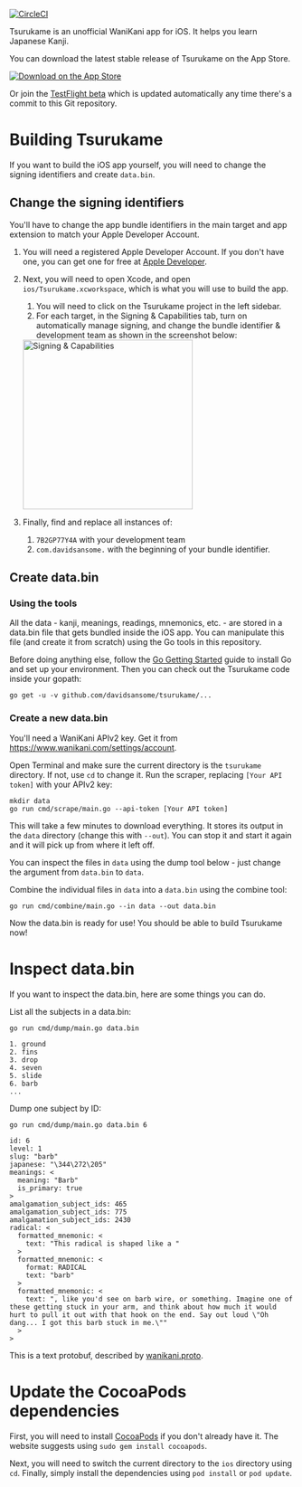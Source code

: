 [![CircleCI](https://circleci.com/gh/davidsansome/tsurukame.svg?style=shield)](https://circleci.com/gh/davidsansome/tsurukame)

Tsurukame is an unofficial WaniKani app for iOS.  It helps you learn Japanese Kanji.

You can download the latest stable release of Tsurukame on the App Store.

[![Download on the App Store](https://devimages-cdn.apple.com/app-store/marketing/guidelines/images/badge-example-preferred.png)](https://itunes.apple.com/us/app/tsurukame-for-wanikani/id1367114761)

Or join the [TestFlight beta](https://testflight.apple.com/join/Fijye2AA)
which is updated automatically any time there's a commit to this Git repository.

# Building Tsurukame

If you want to build the iOS app yourself, you will need to change the signing identifiers and create `data.bin`.

## Change the signing identifiers
You'll have to change the app bundle identifiers in the main target and app extension to match your Apple Developer Account.

1. You will need a registered Apple Developer Account. If you don't have one, you can get one for free at [Apple Developer](https://developer.apple.com/account/).
2. Next, you will need to open Xcode, and open `ios/Tsurukame.xcworkspace`, which is what you will use to build the app.
	1. You will need to click on the Tsurukame project in the left sidebar.
	2. For each target, in the Signing & Capabilities tab, turn on automatically manage signing, and change the bundle identifier & development team as shown in the screenshot below:

    <img width="300" alt="Signing & Capabilities" src="https://user-images.githubusercontent.com/46784000/72098370-ed64e980-32e3-11ea-83a9-1783a94213d5.PNG">
3. Finally, find and replace all instances of:
	1. `7B2GP77Y4A` with your development team
	2. `com.davidsansome.` with the beginning of your bundle identifier.

## Create data.bin

### Using the tools

All the data - kanji, meanings, readings, mnemonics, etc. - are stored in a data.bin file that gets bundled inside the iOS app.  You can manipulate this file (and create it from scratch) using the Go tools in this repository.

Before doing anything else, follow the [Go Getting Started](https://golang.org/doc/install) guide to install Go and set up your environment.  Then you can check out the Tsurukame code inside your gopath:

    go get -u -v github.com/davidsansome/tsurukame/...

### Create a new data.bin

You'll need a WaniKani APIv2 key.  Get it from https://www.wanikani.com/settings/account.

Open Terminal and make sure the current directory is the `tsurukame` directory. If not, use `cd` to change it.
Run the scraper, replacing `[Your API token]` with your APIv2 key:

    mkdir data
    go run cmd/scrape/main.go --api-token [Your API token]

This will take a few minutes to download everything.  It stores its output in the `data` directory (change this with `--out`).  You can stop it and start it again and it will pick up from where it left off.

You can inspect the files in `data` using the dump tool below - just change the argument from `data.bin` to `data`.

Combine the individual files in `data` into a `data.bin` using the combine tool:

    go run cmd/combine/main.go --in data --out data.bin

Now the data.bin is ready for use! You should be able to build Tsurukame now!

# Inspect data.bin
If you want to inspect the data.bin, here are some things you can do.

List all the subjects in a data.bin:

    go run cmd/dump/main.go data.bin

```
1. ground
2. fins
3. drop
4. seven
5. slide
6. barb
...
```

Dump one subject by ID:

    go run cmd/dump/main.go data.bin 6

```
id: 6
level: 1
slug: "barb"
japanese: "\344\272\205"
meanings: <
  meaning: "Barb"
  is_primary: true
>
amalgamation_subject_ids: 465
amalgamation_subject_ids: 775
amalgamation_subject_ids: 2430
radical: <
  formatted_mnemonic: <
    text: "This radical is shaped like a "
  >
  formatted_mnemonic: <
    format: RADICAL
    text: "barb"
  >
  formatted_mnemonic: <
    text: ", like you'd see on barb wire, or something. Imagine one of these getting stuck in your arm, and think about how much it would hurt to pull it out with that hook on the end. Say out loud \"Oh dang... I got this barb stuck in me.\""
  >
>
```

This is a text protobuf, described by [wanikani.proto](https://github.com/davidsansome/tsurukame/blob/master/proto/wanikani.proto).

# Update the CocoaPods dependencies
First, you will need to install [CocoaPods](https://cocoapods.org) if you don't already have it. The website suggests using `sudo gem install cocoapods`.

Next, you will need to switch the current directory to the `ios` directory using `cd`. 
Finally, simply install the dependencies using `pod install` or `pod update`.

